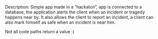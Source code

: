 Description:
Simple app made in a “hackaton”, app is connected to a database, the application alerts the client when an incident or tragedy happens near by.
It also allows the client to report an incident, a client can also mark himself as safe when an incident is near him.


Not all code paths return a value :(
